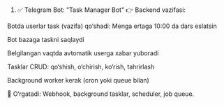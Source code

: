 1. ✅ Telegram Bot: "Task Manager Bot"
👉 Backend vazifasi:

Botda userlar task (vazifa) qo‘shadi: Menga ertaga 10:00 da dars eslatsin

Bot bazaga taskni saqlaydi

Belgilangan vaqtda avtomatik userga xabar yuboradi

Tasklar CRUD: qo‘shish, o‘chirish, ko‘rish, tahrirlash

Background worker kerak (cron yoki queue bilan)

🔵 O‘rgatadi: Webhook, background tasklar, scheduler, job queue.